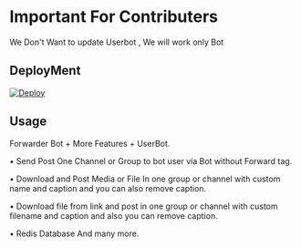 # Important For Contributers
We Don't Want to update Userbot , 
We will work only Bot


## DeployMent

[![Deploy](https://www.herokucdn.com/deploy/button.svg)](https://dashboard.heroku.com/new?template=https://github.com/kaif-00z/ForwarderBot)

## Usage

Forwarder Bot + More Features + UserBot.

• Send Post One Channel or Group  to bot user via Bot without Forward tag.

• Download and Post Media or File In one group or channel with custom name and caption and you can also remove caption.

• Download file from link and  post in one group or channel with custom filename and caption and also you can remove caption.

• Redis Database And many more.

